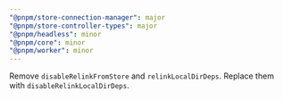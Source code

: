 ```yaml
---
"@pnpm/store-connection-manager": major
"@pnpm/store-controller-types": major
"@pnpm/headless": minor
"@pnpm/core": minor
"@pnpm/worker": minor
---
```


Remove `disableRelinkFromStore` and `relinkLocalDirDeps`. Replace them with `disableRelinkLocalDirDeps`.
